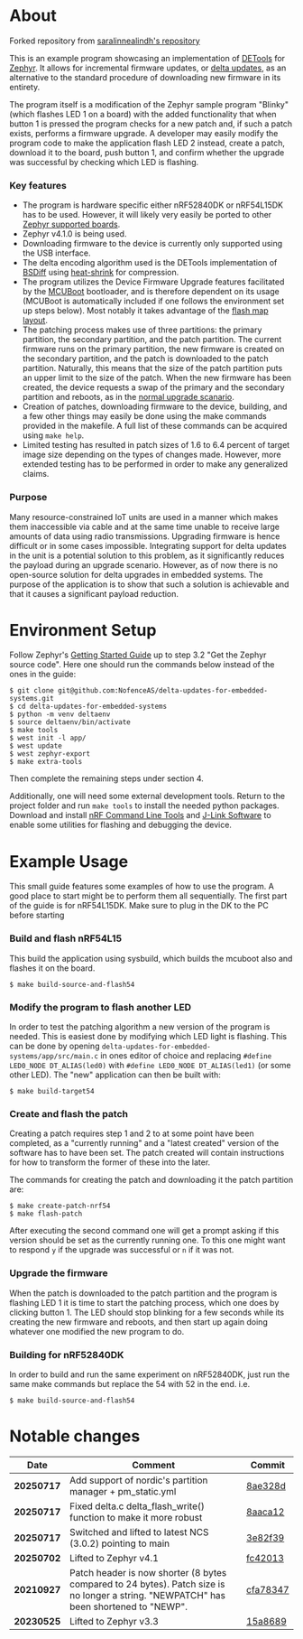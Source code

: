 # About

Forked repository from [saralinnealindh's repository](https://github.com/saralinnealindh/delta-updates-for-embedded-systems)

This is an example program showcasing an implementation of [DETools](https://github.com/eerimoq/detools) for [Zephyr](https://www.zephyrproject.org/). It allows for incremental firmware updates, or [delta updates](https://en.wikipedia.org/wiki/Delta_update), as an alternative to the standard procedure of downloading new firmware in its entirety. 

The program itself is a modification of the Zephyr sample program "Blinky" (which flashes LED 1 on a board) with the added functionality that when button 1 is pressed the program checks for a new patch and, if such a patch exists, performs a firmware upgrade. A developer may easily modify the program code to make the application flash LED 2 instead, create a patch, download it to the board, push button 1, and confirm whether the upgrade was successful by checking which LED is flashing.

### Key features 


* The program is hardware specific either nRF52840DK or nRF54L15DK has to be used. However, it will likely very easily be ported to other [Zephyr supported boards](https://docs.zephyrproject.org/latest/boards/index.html).
* Zephyr v4.1.0 is being used.
* Downloading firmware to the device is currently only supported using the USB interface.
* The delta encoding algorithm used is the DETools implementation of [BSDiff](http://www.daemonology.net/bsdiff/) using [heat-shrink](https://github.com/atomicobject/heatshrink) for compression.
* The program utilizes the Device Firmware Upgrade features facilitated by the [MCUBoot](https://www.mcuboot.com/) bootloader, and is therefore dependent on its usage (MCUBoot is automatically included if one follows the environment set up steps below). Most notably it takes advantage of the [flash map layout](https://github.com/mcu-tools/mcuboot/blob/main/docs/readme-zephyr.md).
* The patching process makes use of three partitions: the primary partition, the secondary partition, and the patch partition. The current firmware runs on the primary partition, the new firmware is created on the secondary partition, and the patch is downloaded to the patch partition. Naturally, this means that the size of the patch partition puts an upper limit to the size of the patch. When the new firmware has been created, the device requests a swap of the primary and the secondary partition and reboots, as in the [normal upgrade scanario](https://www.mcuboot.com/documentation/design/#high-level-operation).
* Creation of patches, downloading firmware to the device, building, and a few other things may easily be done using the make commands provided in the makefile. A full list of these commands can be acquired using `make help`.
* Limited testing has resulted in patch sizes of 1.6 to 6.4 percent of target image size depending on the types of changes made. However, more extended testing has to be performed in order to make any generalized claims.

### Purpose 
Many resource-constrained IoT units are used in a manner which makes them inaccessible via cable and at the same time unable to receive large amounts of data using radio transmissions. Upgrading firmware is hence difficult or in some cases impossible. Integrating support for delta updates in the unit is a potential solution to this problem, as it significantly reduces the payload during an upgrade scenario. However, as of now there is no open-source solution for delta upgrades in embedded systems. The purpose of the application is to show that such a solution is achievable and that it causes a significant payload reduction. 

# Environment Setup
Follow Zephyr's [Getting Started Guide](https://docs.zephyrproject.org/latest/getting_started/index.html) up to step 3.2 "Get the Zephyr source code". Here one should run the commands below instead of the ones in the guide:

    $ git clone git@github.com:NofenceAS/delta-updates-for-embedded-systems.git
    $ cd delta-updates-for-embedded-systems
    $ python -m venv deltaenv
    $ source deltaenv/bin/activate
    $ make tools
    $ west init -l app/
    $ west update
    $ west zephyr-export
    $ make extra-tools

Then complete the remaining steps under section 4. 

Additionally, one will need some external development tools. Return to the project folder and run `make tools` to install the needed python packages. Download and install [nRF Command Line Tools](https://www.nordicsemi.com/Products/Development-tools/nRF-Command-Line-Tools/Download#infotabs) and [J-Link Software](https://www.segger.com/downloads/jlink/) to enable some utilities for flashing and debugging the device.

# Example Usage
This small guide features some examples of how to use the program. A good place to start might be to perform them all sequentially. The first part of the guide is for nRF54L15DK. Make sure to plug in the DK to the PC before starting

### Build and flash nRF54L15
This build the application using sysbuild, which builds the mcuboot also and flashes it on the board.

    $ make build-source-and-flash54

### Modify the program to flash another LED
In order to test the patching algorithm a new version of the program is needed. This is easiest done by modifying which LED light is flashing. This can be done by opening `delta-updates-for-embedded-systems/app/src/main.c` in ones editor of choice and replacing `#define LED0_NODE DT_ALIAS(led0)` with `#define LED0_NODE DT_ALIAS(led1)` (or some other LED). The "new" application can then be built with:

    $ make build-target54

### Create and flash the patch
Creating a patch requires step 1 and 2 to at some point have been completed, as a "currently running" and a "latest created" version of the software has to have been set. The patch created will contain instructions for how to transform the former of these into the later. 

The commands for creating the patch and downloading it the patch partition are: 

    $ make create-patch-nrf54
    $ make flash-patch

After executing the second command one will get a prompt asking if this version should be set as the currently running one. To this one might want to respond `y` if the upgrade was successful or `n` if it was not.

### Upgrade the firmware
When the patch is downloaded to the patch partition and the program is flashing LED 1 it is time to start the patching process, which one does by clicking button 1. The LED should stop blinking for a few seconds while its creating the new firmware and reboots, and then start up again doing whatever one modified the new program to do. 


### Building for nRF52840DK

In order to build and run the same experiment on nRF52840DK, just run the same make commands but replace the 54 with 52 in the end. i.e. 

    $ make build-source-and-flash54

# Notable changes


| Date | Comment | Commit |
| ------ | ------ | ------ |
| **20250717**| Add support of nordic's partition manager + pm_static.yml | [8ae328d](https://github.com/NofenceAS/delta-updates-for-embedded-systems/commit/8ae328da3b92e1fe7ebeb358fc828bf9bb4c9094) |
| **20250717**| Fixed delta.c delta_flash_write() function to make it more robust | [8aaca12](https://github.com/NofenceAS/delta-updates-for-embedded-systems/commit/8aaca124454c8514032f194353e868d2d3bbb03f) |
| **20250717**| Switched and lifted to latest NCS (3.0.2) pointing to main | [3e82f39](https://github.com/NofenceAS/delta-updates-for-embedded-systems/commit/3e82f3909a341f6d0dddf46954b7c2fac2606d1b) |
| **20250702**| Lifted to Zephyr v4.1 | [fc42013](https://github.com/NofenceAS/delta-updates-for-embedded-systems/commit/fc42013ed8c71f11e0b363b21d67e986e26dbbcc) |
| **20210927**| Patch header is now shorter (8 bytes compared to 24 bytes). Patch size is no longer a string. "NEWPATCH" has been shortened to "NEWP". | [cfa78347](https://gitlab.endian.se/thesis-projects/delta-updates-for-embedded-systems/-/commit/cfa78347cefd7b46330c46a17ffad75ccb58abee) |
| **20230525**| Lifted to Zephyr v3.3 | [15a8689](https://github.com/saralinnealindh/delta-updates-for-embedded-systems/commit/15a86891df7f148e71a3ea23763e1cf1c0e8f3bb) |
